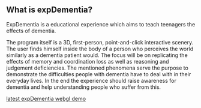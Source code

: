 ## What is expDementia?

ExpDementia is a educational experience which aims to teach teenagers the effects of dementia.

The program itself is a 3D, first-person, point-and-click interactive scenery. The user finds himself inside the body of a person who perceives the world similarly as a dementia patient would. The focus will be on replicating the effects of memory and coordination loss as well as reasoning and judgement deficiencies.
The mentioned phenomena serve the purpose to demonstrate the difficulties people with dementia have to deal with in their everyday lives. 
In the end the experience should raise awareness for dementia and help understanding people who suffer from this.


[latest expDementia webgl demo](https://shansb-dev.github.io/expDementia/Demo_v3/index.html)